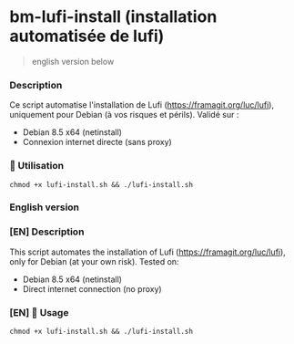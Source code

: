 bm-lufi-install (installation automatisée de lufi)
===

> english version below

### Description
Ce script automatise l'installation de Lufi (https://framagit.org/luc/lufi), uniquement pour Debian (à vos risques et périls). Validé sur :

- Debian 8.5 x64 (netinstall)
- Connexion internet directe (sans proxy)

### 🚀 Utilisation
```chmod +x lufi-install.sh && ./lufi-install.sh```

### English version

### [EN] Description
This script automates the installation of Lufi (https://framagit.org/luc/lufi), only for Debian (at your own risk). Tested on:
- Debian 8.5 x64 (netinstall)
- Direct internet connection (no proxy)

### [EN] 🚀 Usage
```chmod +x lufi-install.sh && ./lufi-install.sh```